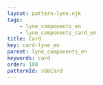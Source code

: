 ```yaml
---
layout: pattern-lyne.njk
tags: 
    - lyne_components_en
    - lyne_components_card_en
title: Card
key: card-lyne_en
parent: lyne_components_en
keywords: card
order: 100
patternId: sbbCard
---
```

